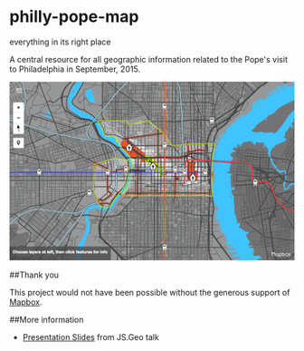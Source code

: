 # philly-pope-map
everything in its right place

A central resource for all geographic information related to the Pope's visit to Philadelphia in September, 2015.

![](https://raw.githubusercontent.com/laurenancona/philly-pope-map/gh-pages/img/popemap.png)

##Thank you

This project would not have been possible without the generous support of [Mapbox](https://github.com/mapbox).

##More information

* [Presentation Slides](https://docs.google.com/presentation/d/15xq3Oj2mn6XFH7rs1Hk55AwoN9Z-78VjQ6tzGx4kMdw/present?slide=id.p) from JS.Geo talk

